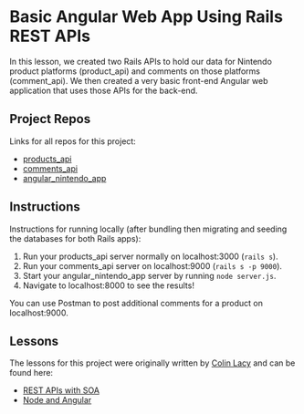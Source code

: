 # Basic Angular Web App Using Rails REST APIs

In this lesson, we created two Rails APIs to hold our data for Nintendo product platforms (product_api) and comments on those platforms (comment_api).  We then created a very basic front-end Angular web application that uses those APIs for the back-end.

## Project Repos
Links for all repos for this project:
- [products_api](https://github.com/TechTalentSouthNOLA/products_api)
- [comments_api](https://github.com/TechTalentSouthNOLA/comments_api)
- [angular_nintendo_app](https://github.com/TechTalentSouthNOLA/angular_nintendo_app)

## Instructions
Instructions for running locally (after bundling then migrating and seeding the databases for both Rails apps):
1. Run your products_api server normally on localhost:3000 (`rails s`).
2. Run your comments_api server on localhost:9000 (`rails s -p 9000`).
3. Start your angular_nintendo_app server by running `node server.js`.
4. Navigate to localhost:8000 to see the results!

You can use Postman to post additional comments for a product on localhost:9000.

## Lessons
The lessons for this project were originally written by [Colin Lacy](https://github.com/colinjlacy) and can be found here:
- [REST APIs with SOA](http://techtalentsouth.slides.com/techtalentsouth/nola-pt-intro-to-apis-316-322?token=Kecw5_GI#/)
- [Node and Angular](http://techtalentsouth.slides.com/techtalentsouth/nola-pt-node-angular-ajax?token=GIBYNEOP#/)
